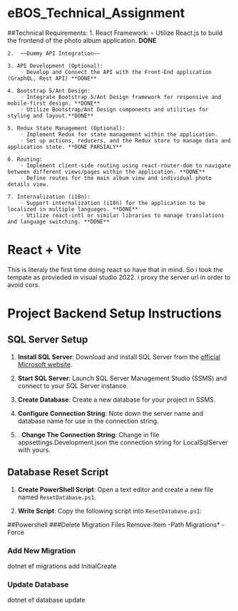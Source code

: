 # eBOS_Technical_Assignment

##Technical Requirements:
    1. React Framework:
        ◦ Utilize React.js to build the frontend of the photo album application. **DONE**
		
	2.  ~~Dummy API Integration~~
	
    3. API Development (Optional):
        ◦ Develop and Connect the API with the Front-End application (GraphQL, Rest API) **DONE**
		
    4. Bootstrap 5/Ant Design:
        ◦ Integrate Bootstrap 5/Ant Design framework for responsive and mobile-first design. **DONE**
        ◦ Utilize Bootstrap/Ant Design components and utilities for styling and layout.**DONE**
		
    5. Redux State Management (Optional):
        ◦ Implement Redux for state management within the application.
        ◦ Set up actions, reducers, and the Redux store to manage data and application state. **DONE PARSIALY**
		
    6. Routing:
        ◦ Implement client-side routing using react-router-dom to navigate between different views/pages within the application. **DONE**
        ◦ Define routes for the main album view and individual photo details view.
		
    7. Internalization (i18n):
        ◦ Support internalization (i18n) for the application to be localized in multiple languages. **DONE**
        ◦ Utilize react-intl or similar libraries to manage translations and language switching. **DONE**


# React + Vite
This is literaly the first time doing react so have that in mind.
So i took the tempate as provieded in visual studio 2022.
i proxy the server url in order to avoid cors.



# Project Backend Setup Instructions

## SQL Server Setup

1. **Install SQL Server**: Download and install SQL Server from the [official Microsoft website](https://www.microsoft.com/en-us/sql-server/sql-server-downloads).

2. **Start SQL Server**: Launch SQL Server Management Studio (SSMS) and connect to your SQL Server instance.

3. **Create Database**: Create a new database for your project in SSMS.

4. **Configure Connection String**: Note down the server name and database name for use in the connection string. 

5. . **Change The Connection String**: Change in file appsettings.Development.json the connection string for LocalSqlServer with yours. 


## Database Reset Script

1. **Create PowerShell Script**: Open a text editor and create a new file named `ResetDatabase.ps1`.

2. **Write Script**: Copy the following script into `ResetDatabase.ps1`:

##Powershell
   ###Delete Migration Files
   Remove-Item -Path Migrations\* -Force

   ### Add New Migration
   dotnet ef migrations add InitialCreate

   ### Update Database
   dotnet ef database update



